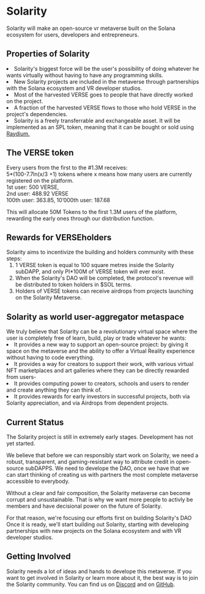# Solarity
Solarity will make an open-source vr metaverse built on the Solana ecosystem for users, developers and entrepreneurs.

<h2>Properties of Solarity</h2>
<li>Solarity's biggest force will be the user's possibility of doing whatever he wants virtually without having to have any programming skills. 
<li>New Solarity projects are included in the metaverse through partnerships with the Solana ecosystem and VR developer studios.
<li>Most of the harvested VERSE goes to people that have directly worked on the project.
<li>A fraction of the harvested VERSE flows to those who hold VERSE in the project's dependencies.
<li>Solarity is a freely transferrable and exchangeable asset. It will be implemented as an SPL token, meaning that it can be bought or sold using <a href="https://raydium.io/"> Raydium. </a>

<h2>The VERSE token</h2>

Every users from the first to the #1.3M receives:
<br>5*(100-7.7ln(x/3 +1) tokens where x means how many users are currently registered on the platform. 
<br>1st user: 500 VERSE, <br>2nd user: 488.92 VERSE
<br>100th user: 363.85, 10’000th user: 187.68

This will allocate 50M Tokens to the first 1.3M users of the platform, rewarding the early ones through our distribution function.

<h2>Rewards for VERSEholders</h2>
Solarity aims to incentivize the building and holders community with these steps:

<ol>
  <li>1 VERSE token is equal to 100 square metres inside the Solarity subDAPP, and only PI*100M of VERSE token will ever exist.
  <li>When the Solarity's DAO will be completed, the protocol's revenue will be distributed to token holders in $SOL terms.
  <li>Holders of VERSE tokens can receive airdrops from projects launching on the Solarity Metaverse.

  </ol>


<h2>Solarity as world user-aggregator metaspace</h2>
We truly believe that Solarity can be a revolutionary virtual space where the user is completely free of learn, build, play or trade whatever he wants:

  <li>It provides a new way to support an open-source project: by giving it space on the metaverse and the ability to offer a Virtual Reality experience without having to code everything.
  <li>It provides a way for creators to support their work, with various virtual NFT marketplaces and art galleries where they can be directly rewarded from users-
  <li>It provides computing power to creators, schools and users to render and create anything they can think of.
  <li>It provides rewards for early investors in successful projects, both via Solarity appreciation, and via Airdrops from dependent projects.

<h2>Current Status</h2>
The Solarity project is still in extremely early stages. Development has not yet started.

We believe that before we can responsibly start work on Solarity, we need a robust, transparent, and gaming-resistant way to attribute credit in open-source subDAPPS. 
We need to develope the DAO, once we have that we can start thinking of creating us with partners the most complete metaverse accessible to everybody.

Without a clear and fair composition, the Solarity metaverse can become corrupt and unsustainable. That is why we want more people to activly be members and have decisional power on the future of Solarity.

For that reason, we're focusing our efforts first on building Solarity's DAO Once it is ready, we'll start building out Solarity, starting with developing partnerships with new projects on the Solana ecosystem and with VR developer studios.

<h2>Getting Involved</h2>
Solarity needs a lot of ideas and hands to develope this metaverse. If you want to get involved in Solarity or learn more about it, the best way is to join the Solarity community. You can find us on <a href="https://discord.gg/KdFkJa7P">Discord</a> and on <a href="https://github.com/solarity-vr">GitHub</a>.
